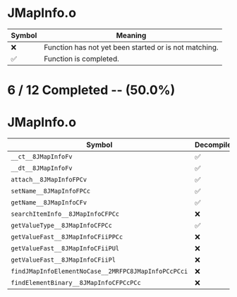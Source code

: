 # JMapInfo.o
| Symbol | Meaning 
| ------------- | ------------- 
| :x: | Function has not yet been started or is not matching. 
| :white_check_mark: | Function is completed. 


# 6 / 12 Completed -- (50.0%)
# JMapInfo.o
| Symbol | Decompiled? |
| ------------- | ------------- |
| `__ct__8JMapInfoFv` | :white_check_mark: |
| `__dt__8JMapInfoFv` | :white_check_mark: |
| `attach__8JMapInfoFPCv` | :white_check_mark: |
| `setName__8JMapInfoFPCc` | :white_check_mark: |
| `getName__8JMapInfoCFv` | :white_check_mark: |
| `searchItemInfo__8JMapInfoCFPCc` | :x: |
| `getValueType__8JMapInfoCFPCc` | :white_check_mark: |
| `getValueFast__8JMapInfoCFiiPPCc` | :x: |
| `getValueFast__8JMapInfoCFiiPUl` | :x: |
| `getValueFast__8JMapInfoCFiiPl` | :x: |
| `findJMapInfoElementNoCase__2MRFPC8JMapInfoPCcPCci` | :x: |
| `findElementBinary__8JMapInfoCFPCcPCc` | :x: |
